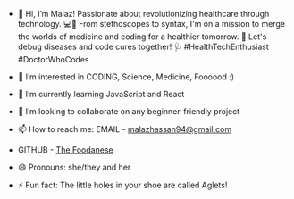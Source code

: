 - 👋 Hi, I’m Malaz! Passionate about revolutionizing healthcare through technology. 💻💊 From stethoscopes to syntax, I'm on a mission to merge the worlds of medicine and coding for a healthier tomorrow. 💪 Let's debug diseases and code cures together! 🩺 #HealthTechEnthusiast #DoctorWhoCodes
  
- 👀 I’m interested in CODING, Science, Medicine, Foooood :)
- 🌱 I’m currently learning JavaScript and React
- 💞️ I’m looking to collaborate on any beginner-friendly project
- 📫 How to reach me: EMAIL - malazhassan94@gmail.com
- GITHUB - [The Foodanese](https://github.com/TheFoodanese)
- 😄 Pronouns: she/they and her
- ⚡ Fun fact: The little holes in your shoe are called Aglets!
